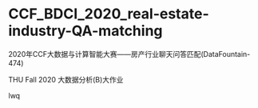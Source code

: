 # CCF_BDCI_2020_real-estate-industry-QA-matching
2020年CCF大数据与计算智能大赛——房产行业聊天问答匹配(DataFountain-474)

THU Fall 2020 大数据分析(B)大作业

lwq